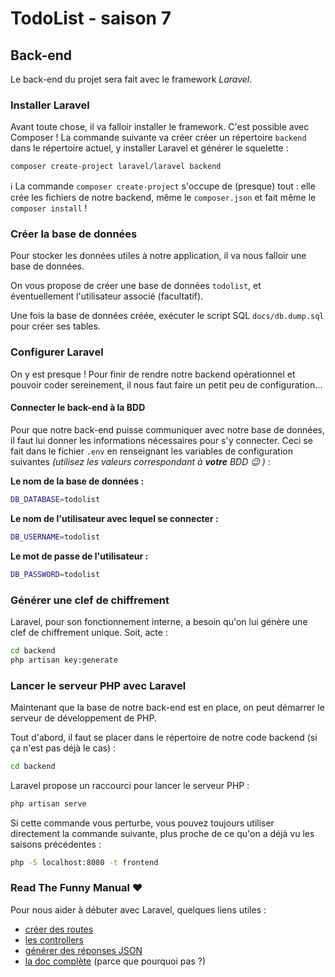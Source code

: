 # TodoList - saison 7

## Back-end

Le back-end du projet sera fait avec le framework _Laravel_.

### Installer Laravel

Avant toute chose, il va falloir installer le framework. C'est possible avec Composer ! La commande suivante va créer créer un répertoire `backend` dans le répertoire actuel, y installer Laravel et générer le squelette :

```bash
composer create-project laravel/laravel backend
```

:information_source: La commande `composer create-project` s'occupe de (presque) tout : elle crée les fichiers de notre backend, même le `composer.json` et fait même le `composer install` !

### Créer la base de données

Pour stocker les données utiles à notre application, il va nous falloir une base de données.

On vous propose de créer une base de données `todolist`, et éventuellement l'utilisateur associé (facultatif).

Une fois la base de données créée, exécuter le script SQL `docs/db.dump.sql` pour créer ses tables.

### Configurer Laravel

On y est presque ! Pour finir de rendre notre backend opérationnel et pouvoir coder sereinement, il nous faut faire un petit peu de configuration&hellip;

#### Connecter le back-end à la BDD

Pour que notre back-end puisse communiquer avec notre base de données, il faut lui donner les informations nécessaires pour s'y connecter. Ceci se fait dans le fichier `.env` en renseignant les variables de configuration suivantes *(utilisez les valeurs correspondant à **votre** BDD :wink: )* :

**Le nom de la base de données :**

```bash
DB_DATABASE=todolist
```

**Le nom de l'utilisateur avec lequel se connecter :**

```bash
DB_USERNAME=todolist
```

**Le mot de passe de l'utilisateur :**

```bash
DB_PASSWORD=todolist
```

### Générer une clef de chiffrement 

Laravel, pour son fonctionnement interne, a besoin qu'on lui génère une clef de chiffrement unique. Soit, acte : 

```bash
cd backend
php artisan key:generate
```

### Lancer le serveur PHP avec Laravel

Maintenant que la base de notre back-end est en place, on peut démarrer le serveur de développement de PHP.

Tout d'abord, il faut se placer dans le répertoire de notre code backend (si ça n'est pas déjà le cas) :

```bash
cd backend
```

Laravel propose un raccourci pour lancer le serveur PHP :

```bash
php artisan serve
```

Si cette commande vous perturbe, vous pouvez toujours utiliser directement la commande suivante, plus proche de ce qu'on a déjà vu les saisons précédentes :

```bash
php -S localhost:8080 -t frontend
```

### Read The Funny Manual :heart:

Pour nous aider à débuter avec Laravel, quelques liens utiles :

- [créer des routes](https://laravel.com/docs/8.x/routing)
- [les controllers](https://laravel.com/docs/8.x/controllers)
- [générer des réponses JSON](https://laravel.com/docs/8.x/responses#json-responses)
- [la doc complète](https://laravel.com/docs/8.x) (parce que pourquoi pas ?)